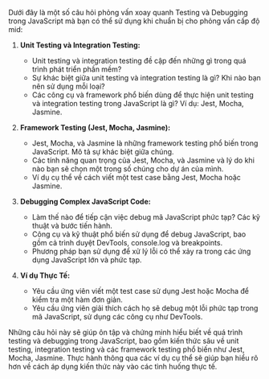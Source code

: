 Dưới đây là một số câu hỏi phỏng vấn xoay quanh Testing và Debugging trong JavaScript mà bạn có thể sử dụng khi chuẩn bị cho phỏng vấn cấp độ mid:

1. **Unit Testing và Integration Testing:**

   - Unit testing và integration testing đề cập đến những gì trong quá trình phát triển phần mềm?
   - Sự khác biệt giữa unit testing và integration testing là gì? Khi nào bạn nên sử dụng mỗi loại?
   - Các công cụ và framework phổ biến dùng để thực hiện unit testing và integration testing trong JavaScript là gì? Ví dụ: Jest, Mocha, Jasmine.

2. **Framework Testing (Jest, Mocha, Jasmine):**

   - Jest, Mocha, và Jasmine là những framework testing phổ biến trong JavaScript. Mô tả sự khác biệt giữa chúng.
   - Các tính năng quan trọng của Jest, Mocha, và Jasmine và lý do khi nào bạn sẽ chọn một trong số chúng cho dự án của mình.
   - Ví dụ cụ thể về cách viết một test case bằng Jest, Mocha hoặc Jasmine.

3. **Debugging Complex JavaScript Code:**

   - Làm thế nào để tiếp cận việc debug mã JavaScript phức tạp? Các kỹ thuật và bước tiến hành.
   - Công cụ và kỹ thuật phổ biến sử dụng để debug JavaScript, bao gồm cả trình duyệt DevTools, console.log và breakpoints.
   - Phương pháp bạn sử dụng để xử lý lỗi có thể xảy ra trong các ứng dụng JavaScript lớn và phức tạp.

4. **Ví dụ Thực Tế:**
   - Yêu cầu ứng viên viết một test case sử dụng Jest hoặc Mocha để kiểm tra một hàm đơn giản.
   - Yêu cầu ứng viên giải thích cách họ sẽ debug một lỗi phức tạp trong mã JavaScript, sử dụng các công cụ như DevTools.

Những câu hỏi này sẽ giúp ôn tập và chứng minh hiểu biết về quá trình testing và debugging trong JavaScript, bao gồm kiến thức sâu về unit testing, integration testing và các framework testing phổ biến như Jest, Mocha, Jasmine. Thực hành thông qua các ví dụ cụ thể sẽ giúp bạn hiểu rõ hơn về cách áp dụng kiến thức này vào các tình huống thực tế.

